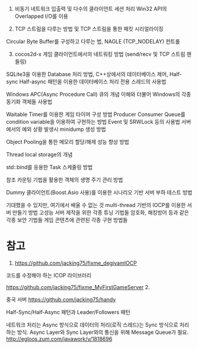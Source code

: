 1.  비동기 네트워크 입출력 및 다수의 클라이언트 세션 처리
Win32 API의 Overlapped I/O를 이용

2. TCP 스트림을 다루는 방법 및 TCP 스트림을 통한 패킷 시리얼라이징

 Circular Byte Buffer를 구성하고 다루는 법, NAGLE (TCP_NODELAY) 컨트롤

3. cocos2d-x 게임 클라이언트에서의 네트워킹 방법 (send/recv 및 TCP 스트림 핸들링)

SQLite3을 이용한 Database 처리 방법, C++상에서의 데이터베이스 제어, Half-sync Half-async 패턴을 이용한 데이터베이스 처리 전용 스레드의 사용법

Windows APC(Async Procedure Call) 큐의 개념 이해와 더불어 Windows의 각종 동기화 객체들 사용법

Waitable Timer를 이용한 게임 타이머 구성 방법
Producer Consumer Queue를 condition variable을 이용하여 구현하는 방법
Event 및 SRWLock 등의 사용법
서버에서의 예외 상황 발생시 minidump 생성 방법

Object Pooling을 통한 메모리 할당/해제 성능 향상 방법

Thread local storage의 개념

std::bind를 응용한 Task 스케줄링 방법

참조 카운팅 기법을 활용한 객체의 생명 주기 관리 방법

Dummy 클라이언트(Boost.Asio 사용)를 이용한 시나리오 기반 서버 부하 테스트 방법

기대했을 수 있지만, 여기에서 배울 수 없는 것
multi-thread 기반의 IOCP를 이용한 서버 만들기 방법
고성능 서버 제작을 위한 각종 튜닝 기법들
암호화, 해킹방어 등과 같은 각종 보안 기법들
게임 콘텐츠에 관련된 각종 구현 방법들


# 참고

1. https://github.com/jacking75/fixme_degiyamIOCP

코드를 수정해야 하는 ICOP 라이브러리

https://github.com/jacking75/fixme_MyFirstGameServer
2. 

중국 서버
https://github.com/jacking75/handy


Half-Sync/Half-Async 패턴과 Leader/Followers 패턴

네트워크 처리는 Async 방식으로 데이터의 처리(로직 스레드)는 Sync 방식으로 처리하는 방식. Async Layer와 Sync Layer와의 통신을 위해 Message Queue가 필요.
http://egloos.zum.com/javawork/v/1818696